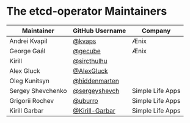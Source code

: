 # The etcd-operator Maintainers

| Maintainer | GitHub Username | Company |
| ---------- | --------------- | ------- |
| Andrei Kvapil | [@kvaps](https://github.com/kvaps) | Ænix |
| George Gaál | [@gecube](https://github.com/gecube) | Ænix |
| Kirill | [@sircthulhu](https://github.com/sircthulhu) |  |
| Alex Gluck | [@AlexGluck](https://github.com/AlexGluck) |  |
| Oleg Kunitsyn | [@hiddenmarten](https://github.com/hiddenmarten) |  |
| Sergey Shevchenko | [@sergeyshevch](https://github.com/sergeyshevch) | Simple Life Apps |
| Grigorii Rochev | [@uburro]([https://github.com/Uburro) | Simple Life Apps |
| Kirill Garbar | [@Kirill-Garbar]([https://github.com/Kirill-Garbar]) | Simple Life Apps |
